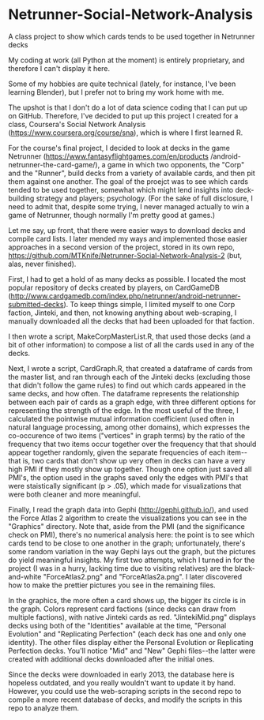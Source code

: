 # Netrunner-Social-Network-Analysis
A class project to show which cards tends to be used together in Netrunner decks

My coding at work (all Python at the moment) is entirely proprietary, and therefore I can't display it here.

Some of my hobbies are quite technical (lately, for instance, I've been learning Blender), but I prefer not to bring my work home with me.

The upshot is that I don't do a lot of data science coding that I can put up on GitHub.  Therefore, I've decided to put up this project I created for a class, Coursera's Social Network Analysis (https://www.coursera.org/course/sna), which is where I first learned R.

For the course's final project, I decided to look at decks in the game Netrunner (https://www.fantasyflightgames.com/en/products /android-netrunner-the-card-game/), a game in which two opponents, the "Corp" and the "Runner", build decks from a variety of available cards, and then pit them against one another.  The goal of the proejct was to see which cards tended to be used together, somewhat which might lend insights into deck-building strategy and players; psychology.  (For the sake of full disclosure, I need to admit that, despite some trying, I never managed actually to win a game of Netrunner, though normally I'm pretty good at games.)

Let me say, up front, that there were easier ways to download decks and compile card lists.  I later mended my ways and implemented those easier approaches in a second version of the project, stored in its own repo, https://github.com/MTKnife/Netrunner-Social-Network-Analysis-2 (but, alas, never finished).

First, I had to get a hold of as many decks as possible.  I located the most popular repository of decks created by players, on CardGameDB (http://www.cardgamedb.com/index.php/netrunner/android-netrunner-submitted-decks).  To keep things simple, I limited myself to one Corp faction, Jinteki, and then, not knowing anything about web-scraping, I manually downloaded all the decks that had been uploaded for that faction.

I then wrote a script, MakeCorpMasterList.R, that used those decks (and a bit of other information) to compose a list of all the cards used in any of the decks.

Next, I wrote a script, CardGraph.R, that created a dataframe of cards from the master list, and ran through each of the Jinteki decks (excluding those that didn't follow the game rules) to find out which cards appeared in the same decks, and how often.  The dataframe represents the relationship between each pair of cards as a graph edge, with three different options for representing the strength of the edge.  In the most useful of the three, I calculated the pointwise mutual information coefficient (used often in natural language processing, among other domains), which expresses the co-occurence of two items ("vertices" in graph terms) by the ratio of the frequency that two items occur together over the frequency that that should appear together randomly, given the separate frequencies of each item--that is, two cards that don't show up very often in decks can have a very high PMI if they mostly show up together.  Though one option just saved all PMI's, the option used in the graphs saved only the edges with PMI's that were staistically significant (p > .05), which made for visualizations that were both cleaner and more meaningful.

Finally, I read the graph data into Gephi (http://gephi.github.io/), and used the Force Atlas 2 algorithm to create the visualizations you can see in the "Graphics" directory.  Note that, aside from the PMI (and the significance check on PMI), there's no numerical analysis here:  the point is to see which cards tend to be close to one another in the graph; unfortunately, there's some random variation in the way Gephi lays out the graph, but the pictures do yield meaningful insights.  My first two attempts, which I turned in for the project (I was in a hurry, lacking time due to visiting relatives) are the black-and-white "ForceAtlas2.png" and "ForceAtlas2a.png".  I later discovered how to make the prettier pictures you see in the remaining files.

In the graphics, the more often a card shows up, the bigger its circle is in the graph.  Colors represent card factions (since decks can draw from multiple factions), with native Jinteki cards as red.  "JintekiMid.png" displays decks using both of the "Identities" available at the time, "Personal Evolution" and "Replicating Perfection" (each deck has one and only one identity).  The other files display either the Personal Evolution or Replicating Perfection decks.  You'll notice "Mid" and "New" Gephi files--the latter were created with additional decks downloaded after the initial ones.

Since the decks were downloaded in early 2013, the database here is hopeless outdated, and you really wouldn't want to update it by hand.  However, you could use the web-scraping scripts in the second repo to compile a more recent database of decks, and modify the scripts in this repo to analyze them.
